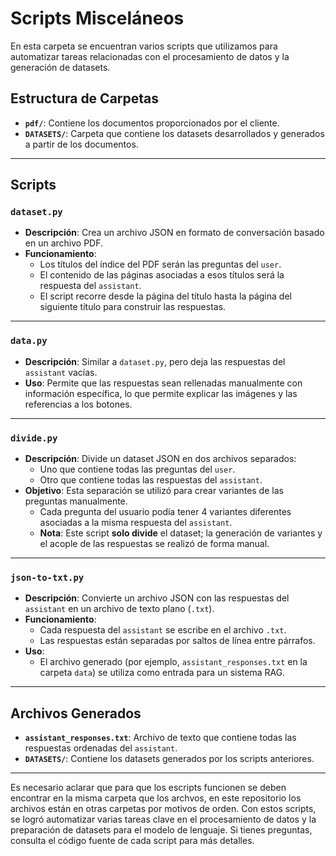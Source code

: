 # Scripts Misceláneos

En esta carpeta se encuentran varios scripts que utilizamos para automatizar tareas relacionadas con el procesamiento de datos y la generación de datasets.

## Estructura de Carpetas

- **`pdf/`**: Contiene los documentos proporcionados por el cliente.
- **`DATASETS/`**: Carpeta que contiene los datasets desarrollados y generados a partir de los documentos.

---

## Scripts

### **`dataset.py`**
- **Descripción**: Crea un archivo JSON en formato de conversación basado en un archivo PDF.
- **Funcionamiento**:
  - Los títulos del índice del PDF serán las preguntas del `user`.
  - El contenido de las páginas asociadas a esos títulos será la respuesta del `assistant`.
  - El script recorre desde la página del título hasta la página del siguiente título para construir las respuestas.

---

### **`data.py`**
- **Descripción**: Similar a `dataset.py`, pero deja las respuestas del `assistant` vacías.
- **Uso**: Permite que las respuestas sean rellenadas manualmente con información específica, lo que permite explicar las imágenes y las referencias a los botones.

---

### **`divide.py`**
- **Descripción**: Divide un dataset JSON en dos archivos separados:
  - Uno que contiene todas las preguntas del `user`.
  - Otro que contiene todas las respuestas del `assistant`.
- **Objetivo**: Esta separación se utilizó para crear variantes de las preguntas manualmente. 
  - Cada pregunta del usuario podía tener 4 variantes diferentes asociadas a la misma respuesta del `assistant`.
  - **Nota**: Este script **solo divide** el dataset; la generación de variantes y el acople de las respuestas se realizó de forma manual.

---

### **`json-to-txt.py`**
- **Descripción**: Convierte un archivo JSON con las respuestas del `assistant` en un archivo de texto plano (`.txt`).
- **Funcionamiento**:
  - Cada respuesta del `assistant` se escribe en el archivo `.txt`.
  - Las respuestas están separadas por saltos de línea entre párrafos.
- **Uso**:
  - El archivo generado (por ejemplo, `assistant_responses.txt` en la carpeta `data`) se utiliza como entrada para un sistema RAG.

---

## Archivos Generados
- **`assistant_responses.txt`**: Archivo de texto que contiene todas las respuestas ordenadas del `assistant`.
- **`DATASETS/`**: Contiene los datasets generados por los scripts anteriores.

---
Es necesario aclarar que para que los escripts funcionen se deben encontrar en la misma carpeta que los archvos, en este repositorio los archivos están en otras carpetas por motivos de orden.
Con estos scripts, se logró automatizar varias tareas clave en el procesamiento de datos y la preparación de datasets para el modelo de lenguaje. Si tienes preguntas, consulta el código fuente de cada script para más detalles.
